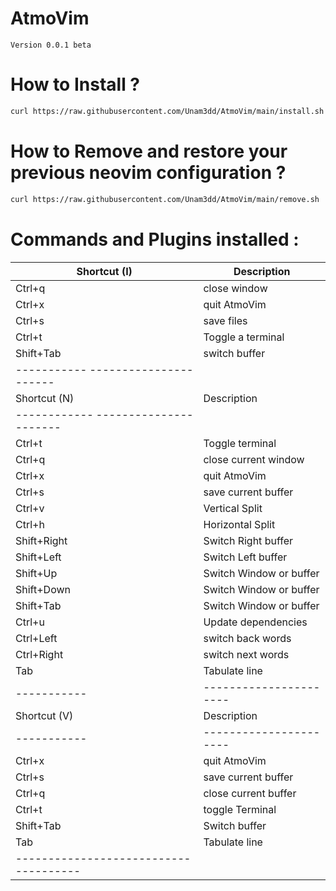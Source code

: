 # AtmoVim
    Version 0.0.1 beta

# How to Install ?
```sh
curl https://raw.githubusercontent.com/Unam3dd/AtmoVim/main/install.sh | sh
```

# How to Remove and restore your previous neovim configuration ?
```sh
curl https://raw.githubusercontent.com/Unam3dd/AtmoVim/main/remove.sh | sh
```

# Commands and Plugins installed :

| Shortcut (I)| Description             |
| ----------- | ----------------------  |
| Ctrl+q      | close window            |
| Ctrl+x      | quit AtmoVim            |
| Ctrl+s      | save files              |
| Ctrl+t      | Toggle a terminal       |
| Shift+Tab   | switch buffer           |
| -----------   ----------------------  |
| Shortcut (N)| Description             |
| ------------  ----------------------  |
| Ctrl+t      | Toggle terminal         |
| Ctrl+q      | close current window    |
| Ctrl+x      | quit AtmoVim            |
| Ctrl+s      | save current buffer     |
| Ctrl+v      | Vertical Split          |
| Ctrl+h      | Horizontal Split        |
| Shift+Right | Switch Right buffer     |
| Shift+Left  | Switch Left buffer      |
| Shift+Up    | Switch Window or buffer |
| Shift+Down  | Switch Window or buffer |
| Shift+Tab   | Switch Window or buffer |
| Ctrl+u      | Update dependencies     |
| Ctrl+Left   | switch back words       |
| Ctrl+Right  | switch next words       |
| Tab         | Tabulate line           |
| ----------- | ----------------------  |
| Shortcut (V)| Description             |
| ----------- | ----------------------  |
| Ctrl+x      | quit AtmoVim            |
| Ctrl+s      | save current buffer     |
| Ctrl+q      | close current buffer    |
| Ctrl+t      | toggle Terminal         |
| Shift+Tab   | Switch buffer           |
| Tab         | Tabulate line           |
| ------------------------------------- |
